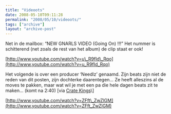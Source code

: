 ```yaml
---
title: "Videoots"
date: 2008-05-10T09:11:28
permalink: "2008/05/10/videoots/"
tags: ["archive"]
layout: "archive-post"
---
```

Net in de mailbox: “NEW GNARLS VIDEO (Going On) !!!” Het nummer is schitterend (net zoals de rest van het album) de clip staat er ook!

[http://www.youtube.com/watch?v=u\_R9fId\_Rqo](http://www.youtube.com/watch?v=u_R9fId_Rqo)

Het volgende is over een producer ‘Needlz’ genaamd. Zijn beats zijn niet de reden van dit posten, zijn dochterke daarentegen… Ze heeft alleszins al de moves te pakken, maar wat wil je met een pa die hele dagen beats zit te maken… (komt na 2:40) \[via [Crate Kings](http://feeds.feedburner.com/~r/CrateKings/~3/285932693/ "http://feeds.feedburner.com/~r/CrateKings/~3/285932693/")\]

[http://www.youtube.com/watch?v=ZFft\_ZwZlGM](http://www.youtube.com/watch?v=ZFft_ZwZlGM)
